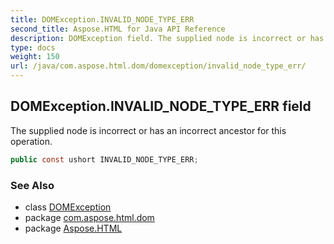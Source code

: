 ```yaml
---
title: DOMException.INVALID_NODE_TYPE_ERR
second_title: Aspose.HTML for Java API Reference
description: DOMException field. The supplied node is incorrect or has an incorrect ancestor for this operation
type: docs
weight: 150
url: /java/com.aspose.html.dom/domexception/invalid_node_type_err/
---
```

## DOMException.INVALID_NODE_TYPE_ERR field

The supplied node is incorrect or has an incorrect ancestor for this operation.

```java
public const ushort INVALID_NODE_TYPE_ERR;
```

### See Also

* class [DOMException](../)
* package [com.aspose.html.dom](../../domexception/)
* package [Aspose.HTML](../../../)
